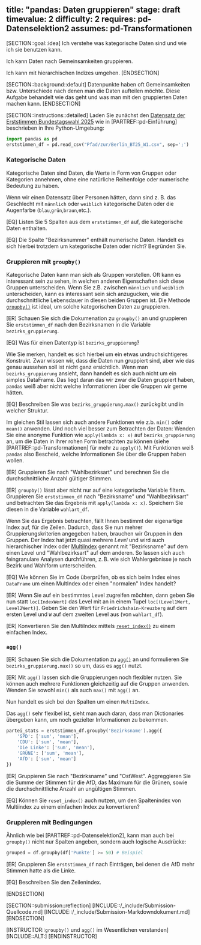 title: "pandas: Daten gruppieren"
stage: draft
timevalue: 2
difficulty: 2
requires: pd-Datenselektion2
assumes: pd-Transformationen
---

[SECTION::goal::idea]
Ich verstehe was kategorische Daten sind und wie ich sie benutzen kann.

Ich kann Daten nach Gemeinsamkeiten gruppieren.

Ich kann mit hierarchischen Indizes umgehen.
[ENDSECTION]


[SECTION::background::default]
Datenpunkte haben oft Gemeinsamkeiten bzw. Unterschiede nach denen man die Daten aufteilen möchte.
Diese Aufgabe behandelt wie das geht und was man mit den gruppierten Daten machen kann.
[ENDSECTION]


[SECTION::instructions::detailed]
Laden Sie zunächst den 
[Datensatz der Erststimmen Bundestagswahl 2025](https://www.govdata.de/suche/daten/bundestagswahl-2025-in-berlin-nach-wahlbezirken-endgultiges-ergebnis)
wie in
[PARTREF::pd-Einführung] beschrieben in Ihre Python-Umgebung:
```python
import pandas as pd
erststimmen_df = pd.read_csv("Pfad/zur/Berlin_BT25_W1.csv", sep=';')
```

### Kategorische Daten

Kategorische Daten sind Daten, die Werte in Form von Gruppen oder Kategorien annehmen, 
ohne eine natürliche Reihenfolge oder numerische Bedeutung zu haben.

Wenn wir einen Datensatz über Personen hätten, dann sind z. B. das Geschlecht mit `männlich` oder
`weiblich` kategorische Daten oder die Augenfarbe (`blau`,`grün`,`braun`,etc.).

[EQ] Listen Sie 5 Spalten aus dem `erststimmen_df` auf, die kategorische Daten enthalten.

[EQ] Die Spalte "Bezirksnummer" enthält numerische Daten. 
Handelt es sich hierbei trotzdem um kategorische Daten oder nicht?
Begründen Sie.

### Gruppieren mit `groupby()`

Kategorische Daten kann man sich als Gruppen vorstellen.
Oft kann es interessant sein zu sehen, in welchen anderen Eigenschaften sich diese Gruppen
unterscheiden.
Wenn Sie z.B. zwischen `männlich` und `weiblich` unterscheiden, kann es interessant sein sich
anzugucken, wie die durchschnittliche Lebensdauer in diesen beiden Gruppen ist.
Die Methode
[`groupby()`](https://pandas.pydata.org/docs/reference/api/pandas.DataFrame.groupby.html)
ist ideal, um solche kategorischen Daten zu gruppieren.

[ER] Schauen Sie sich die Dokumenation zu `groupby()` an und gruppieren Sie `erststimmen_df`
nach den Bezirksnamen in die Variable `bezirks_gruppierung`.

[EQ] Was für einen Datentyp ist `bezirks_gruppierung`?

Wie Sie merken, handelt es sich hierbei um ein etwas undruchsichtigeres Konstrukt.
Zwar wissen wir, dass die Daten nun gruppiert sind, aber wie das genau aussehen soll ist nicht
ganz ersichtlich.
Wenn man `bezirks_gruppierung` ansieht, dann handelt es sich auch nicht um ein simples DataFrame.
Das liegt daran das wir zwar die Daten gruppiert haben, `pandas` weiß aber nicht welche
Informationen über die Gruppen wir gerne hätten. 

[EQ] Beschreiben Sie was `bezirks_gruppierung.max()` zurückgibt und in welcher Struktur.

Im gleichen Stil lassen sich auch andere Funktionen wie z.b. `min()` oder `mean()` anwenden.
Und noch viel besser zum Betrachten der Daten: 
Wenden Sie eine anonyme Funktion wie `apply(lambda x: x)` auf `bezirks_gruppierung` an,
um die Daten in Ihrer rohen Form betrachten zu können
(siehe [PARTREF::pd-Transformationen] für mehr zu `apply()`).
Mit Funktionen weiß `pandas` also Bescheid, welche Informationen Sie über die Gruppen haben wollen.

[ER] Gruppieren Sie nach "Wahlbezirksart" und berechnen Sie die 
durchschnittliche Anzahl gültiger Stimmen.

[ER] `groupby()` lässt aber nicht nur auf eine kategorische Variable filtern. 
Gruppieren Sie `erststimmen_df` nach "Bezirksname" und "Wahlbezirksart" und
betrachten Sie das Ergebnis mit `apply(lambda x: x)`.
Speichern Sie diesen in die Variable `wahlart_df`.

Wenn Sie das Ergebnis betrachten, fällt Ihnen bestimmt der eigenartige Index auf, für die Zeilen.
Dadurch, dass Sie nun mehrer Gruppierungskriterien angegeben haben, brauchen wir Gruppen in
den Gruppen.
Der Index hat jetzt quasi mehrere _Level_ und wird auch hierarchischer Index oder
[MultiIndex](https://pandas.pydata.org/docs/reference/api/pandas.MultiIndex.html#pandas.MultiIndex)
genannt mit "Bezirksname" auf dem einen Level und "Wahlbezirksart" auf dem anderen.
So lassen sich auch feingranulare Analysen durchführen, z. B. wie sich Wahlergebnisse je nach
Bezirk und Wahlform unterscheiden.

[EQ] Wie können Sie im Code überprüfen, ob es sich beim Index eines `DataFrame` 
um einen MultIndex oder einen "normalen" Index handelt?

[ER] Wenn Sie auf ein bestimmtes Level zugreifen möchten, dann geben Sie nun statt `loc[IndexWert]`
das Level mit an in einem Tupel `loc[(Level1Wert, Level2Wert)]`.
Geben Sie den Wert für `Friedrichshain-Kreuzberg` auf dem ersten Level und `W` auf dem zweiten Level
aus (von `wahlart_df`).

[ER] Konvertieren Sie den MultiIndex mittels 
[`reset_index()`](https://pandas.pydata.org/docs/reference/api/pandas.DataFrame.reset_index.html)
zu einem einfachen Index.

### `agg()`

[ER] Schauen Sie sich die Dokumentation zu 
[`agg()`](https://pandas.pydata.org/pandas-docs/stable/reference/api/pandas.core.groupby.DataFrameGroupBy.agg.html)
an und formulieren Sie `bezirks_gruppierung.max()` so um, dass es `agg()` nutzt.

[ER] Mit `agg()` lassen sich die Gruppierungen noch flexibler nutzen.
Sie können auch mehrere Funktionen gleichzeitig auf die Gruppen anwenden.
Wenden Sie sowohl `min()` als auch `max()` mit `agg()` an.

Nun handelt es sich bei den Spalten um einen `MultiIndex`.

Das `agg()` sehr flexibel ist, sieht man auch daran, dass man Dictionaries übergeben kann,
um noch gezielter Informationen zu bekommen.

```python
partei_stats = erststimmen_df.groupby('Bezirksname').agg({
    'SPD': ['sum', 'mean'],
    'CDU': ['sum', 'mean'],
    'Die Linke': ['sum', 'mean'],
    'GRÜNE': ['sum', 'mean'],
    'AfD': ['sum', 'mean']
})
```

[ER] Gruppieren Sie nach "Bezirksname" und "OstWest". 
Aggreggieren Sie die Summe der Stimmen für die AfD, das Maximum für die Grünen, 
sowie die durchschnittliche Anzahl an ungültigen Stimmen.

[EQ] Können Sie `reset_index()` auch nutzen, um den Spaltenindex von Multiindex zu einem einfachen
Index zu konvertieren?

### Gruppieren mit Bedingungen

Ähnlich wie bei [PARTREF::pd-Datenselektion2], kann man auch bei `groupby()` nicht nur Spalten
angeben, sondern auch logische Ausdrücke:
```python
grouped = df.groupby(df['Punkte'] >= 50) # Beispiel
```

[ER] Gruppieren Sie `erststimmen_df` nach Einträgen, bei denen die AfD mehr Stimmen hatte 
als die Linke.

[EQ] Beschreiben Sie den Zeilenindex.

[ENDSECTION]


[SECTION::submission::reflection]
[INCLUDE::/_include/Submission-Quellcode.md]
[INCLUDE::/_include/Submission-Markdowndokument.md]
[ENDSECTION]

[INSTRUCTOR::`groupby()` und `agg()` im Wesentlichen verstanden]
[INCLUDE::ALT:]
[ENDINSTRUCTOR]
